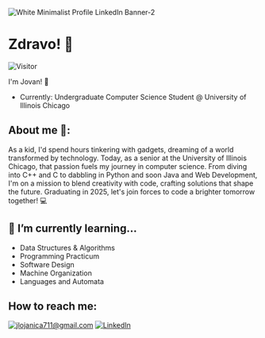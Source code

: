 ![White Minimalist Profile LinkedIn Banner-2](https://github.com/JovanLojanica/JovanLojanica/assets/160289024/edb47f8b-d8ae-4780-ab25-3bf8633eccc6)


# Zdravo! 👋

![Visitor](https://visitor-badge.laobi.icu/badge?page_id=JovanLojanica.JovanLojanica)

 I'm Jovan! 🤝
 - Currently: Undergraduate Computer Science Student @ University of Illinois Chicago
 
## About me 📖:
As a kid, I'd spend hours tinkering with gadgets, dreaming of a world transformed by technology. Today, as a senior at the University of Illinois Chicago, that passion fuels my journey in computer science. From diving into C++ and C to dabbling in Python and soon Java and Web Development, I'm on a mission to blend creativity with code, crafting solutions that shape the future. Graduating in 2025, let's join forces to code a brighter tomorrow together! 💻

## 🧠 I’m currently learning...
- Data Structures & Algorithms
- Programming Practicum
- Software Design
- Machine Organization
- Languages and Automata


## How to reach me:

<a href="mailto:YourEmail@gmail.com">![jlojanica711@gmail.com](https://img.shields.io/badge/Gmail-D14836?style=for-the-badge&logo=gmail&logoColor=white)</a> <a href="<www.linkedin.com/in/jovanlojanica>">![LinkedIn](https://img.shields.io/badge/LinkedIn-0077B5?style=for-the-badge&logo=linkedin&logoColor=white)</a>
